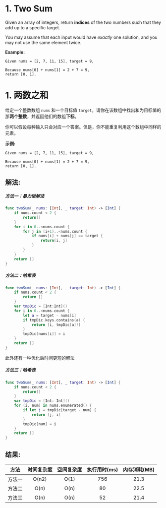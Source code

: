 
# 1. Two Sum
Given an array of integers, return **indices** of the two numbers such that they add up to a specific target.

You may assume that each input would have *exactly* one solution, and you may not use the same element twice.

**Example:**
```
Given nums = [2, 7, 11, 15], target = 9,

Because nums[0] + nums[1] = 2 + 7 = 9,
return [0, 1].
```
# 1. 两数之和
给定一个整数数组 `nums` 和一个目标值 `target`，请你在该数组中找出和为目标值的那**两个整数**，并返回他们的数组**下标**。

你可以假设每种输入只会对应一个答案。但是，你不能重复利用这个数组中同样的元素。


**示例:**
```
Given nums = [2, 7, 11, 15], target = 9,

Because nums[0] + nums[1] = 2 + 7 = 9,
return [0, 1].
```

## 解法:
##### 方法一：暴力破解法
```swift
func twoSum(_ nums: [Int], _ target: Int) -> [Int] {
    if nums.count < 2 {
        return[]
    }
    for i in 0..<nums.count {
        for j in (i+1)..<nums.count {
            if nums[i] + nums[j] == target {
                return[i, j]
            }
        }
    }
    return []
}
```
##### 方法二：哈希表
```swift
func twoSum(_ nums: [Int], _ target: Int) -> [Int] {
    if nums.count < 2 {
        return []
    }
    var tmpDic = [Int:Int]()
    for i in 0..<nums.count {
        let a = target - nums[i]
        if tmpDic.keys.contains(a) {
            return [i, tmpDic[a]!]
        }
        tmpDic[nums[i]] = i
    }
    return []
}
```
此外还有一种优化后时间更短的解法
##### 方法三：哈希表
```swift
func twoSum(_ nums: [Int], _ target: Int) -> [Int] {
    if nums.count < 2 {
        return[]
    }
    var tmpDic = [Int: Int]()
    for (i, num) in nums.enumerated() {
        if let j = tmpDic[target - num] {
            return [j, i]
        }
        tmpDic[num] = i
    }
    return []
}
```
## 结果:
|方法| 时间复杂度 | 空间复杂度 | 执行用时(ms) | 内存消耗(MB) |
|:-------:|:-------:|:-------:|:-------:|:-------:|
| 方法一 | O(n2)| O(1) | 756 | 21.3 |
| 方法二 | O(n) | O(n) | 80  | 22.5 |
| 方法三 | O(n) | O(n) | 52  | 21.4 |